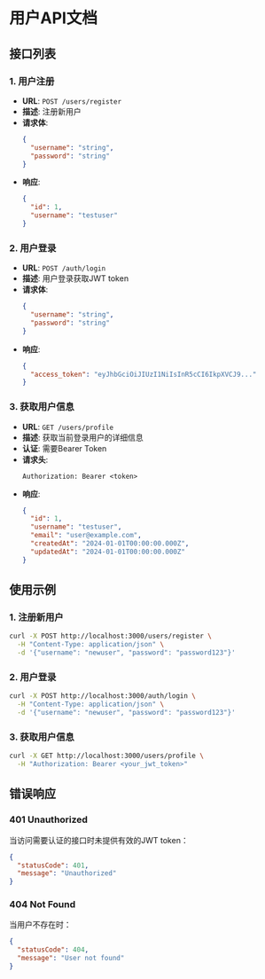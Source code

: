 # 用户API文档

## 接口列表

### 1. 用户注册

- **URL**: `POST /users/register`
- **描述**: 注册新用户
- **请求体**:
  ```json
  {
    "username": "string",
    "password": "string"
  }
  ```
- **响应**:
  ```json
  {
    "id": 1,
    "username": "testuser"
  }
  ```

### 2. 用户登录

- **URL**: `POST /auth/login`
- **描述**: 用户登录获取JWT token
- **请求体**:
  ```json
  {
    "username": "string",
    "password": "string"
  }
  ```
- **响应**:
  ```json
  {
    "access_token": "eyJhbGciOiJIUzI1NiIsInR5cCI6IkpXVCJ9..."
  }
  ```

### 3. 获取用户信息

- **URL**: `GET /users/profile`
- **描述**: 获取当前登录用户的详细信息
- **认证**: 需要Bearer Token
- **请求头**:
  ```
  Authorization: Bearer <token>
  ```
- **响应**:
  ```json
  {
    "id": 1,
    "username": "testuser",
    "email": "user@example.com",
    "createdAt": "2024-01-01T00:00:00.000Z",
    "updatedAt": "2024-01-01T00:00:00.000Z"
  }
  ```

## 使用示例

### 1. 注册新用户

```bash
curl -X POST http://localhost:3000/users/register \
  -H "Content-Type: application/json" \
  -d '{"username": "newuser", "password": "password123"}'
```

### 2. 用户登录

```bash
curl -X POST http://localhost:3000/auth/login \
  -H "Content-Type: application/json" \
  -d '{"username": "newuser", "password": "password123"}'
```

### 3. 获取用户信息

```bash
curl -X GET http://localhost:3000/users/profile \
  -H "Authorization: Bearer <your_jwt_token>"
```

## 错误响应

### 401 Unauthorized

当访问需要认证的接口时未提供有效的JWT token：

```json
{
  "statusCode": 401,
  "message": "Unauthorized"
}
```

### 404 Not Found

当用户不存在时：

```json
{
  "statusCode": 404,
  "message": "User not found"
}
```
